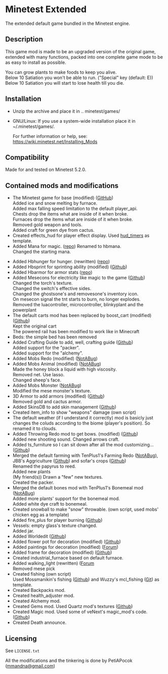 # Minetest Extended

The extended default game bundled in the Minetest engine.  

## Description

This game mod is made to be an upgraded version of the original game, extended with many functions, packed into one complete game mode to be as easy to install as possible.

You can grow plants to make foods to keep you alive.  
Below 10 Satiation you won't be able to run. ("Special" key (default: E))
Below 10 Satiation you will start to lose health till you die.


## Installation

- Unzip the archive and place it in .. minetest/games/

- GNU/Linux: If you use a system-wide installation place
    it in ~/.minetest/games/.

    For further information or help, see:  
https://wiki.minetest.net/Installing_Mods

## Compatibility

Made for and tested on Minetest 5.2.0.

## Contained mods and modifications

- The Minetest game for base (modified) ([GitHub](https://github.com/minetest/minetest_game))  
  Added ice and snow melting by furnace.  
  Added max falling speed limitation to the default player_api.  
  Chests drop the items what are inside of it when broke.  
  Furnaces drop the items what are inside of it when broke.  
  Removed gold weapon and tools.  
  Added craft for green dye from cactus.  
- Created effects_hud for player effect display. Used [hud_timers](https://repo.or.cz/minetest_hudbars.git) as template.
- Added Mana for magic. ([repo](https://repo.or.cz/minetest_mana.git))
  Renamed to hbmana.  
  Changed the starting mana.
<!-- - Added Flying carpet. ([repo](https://repo.or.cz/minetest_flying_carpet.git)) -->
- Added Hbhunger for hunger. (rewritten) ([repo](https://repo.or.cz/minetest_hbhunger.git))
- Added Hbsprint for sprinting ability (modified) ([Github](https://github.com/minetest-mods/hbsprint))
- Added Hbarmor for armor stats ([repo](https://repo.or.cz/minetest_hbarmor.git))
- Added Mesecons for electricity like magic to the game ([Github](https://github.com/minetest-mods/mesecons))   
  Changed the torch's texture.  
  Changed the switch's effective sides.  
  Changed the ghostsone's and removesone's inventory icon.  
  On mesecon signal the tnt starts to burn, no longer explodes.  
  Removed the luacontroller, microcontroller, blinkyplant and the powerplant
- The default carts mod has been replaced by boost_cart (modified) ([Github](https://github.com/SmallJoker/boost_cart))   
  Kept the original cart   
  The powered rail has been modified to work like in Minecraft
- Beds: the simple bed has been removed
- Added Crafting Guide to add, well, crafting guide ([Github](https://github.com/minetest-mods/craftguide))  
  Added support for the "packer".  
  Added support for the "alchemy".
- Added Mobs Redo (modified) ([NotABug](https://notabug.org/tenplus1/mobs_redo))
- Added Mobs Animal (modified) ([NotABug](https://notabug.org/tenplus1/mobs_animal))   
  Made the honey block a liquid with high viscosity.  
  Removed net. Use lasso.  
  Changed sheep's face.
- Added Mobs Monster ([NotABug](https://notabug.org/tenplus1/mobs_monster))  
  Modified the mese monster's texture.
- 3D Armor to add armors (modified) ([Github](https://github.com/minetest-mods/3d_armor))  
  Removed gold and cactus armor.
- Added SkinsDB to add skin management ([Github](https://github.com/minetest-mods/skinsdb))
- Created item_info to show "weapons" damage (own script)
- The default weather (if I understand it correctly) mod is basicly just changes the coluds according to the biome (player's position). So renamed it to clouds.
- Added Throwing Redo mod to get bows. (modified) ([Github](https://github.com/minetest-mods/throwing))  
  Added new shooting sound.
  Changed arrows craft.
- Added ts_furniture so I can sit down after all the mod customizing... ([Github](https://github.com/minetest-mods/ts_furniture))
- Merged the default farming with TenPlus1's Farming Redo ([NotABug](https://notabug.org/TenPlus1/Farming)), JBB's Aggriculture ([Github](https://github.com/JBBgameich/agriculture)) and sofar's crops ([Github](https://github.com/minetest-mods/crops))  
  Renamed the papyrus to reed.  
  Added new plants  
  (My friend(s)) Drawn a "few" new textures.  
  Created the packer.
- Merged the default bones mod with TenPlus1's Bonemeal mod ([NotABug](https://notabug.org/TenPlus1/bonemeal))  
  Added more plants' support for the bonemeal mod.  
  Added white dye craft to bonemeal.
- Created snowball to make "snow" throwable. (own script, used mobs' chicken egg as a template)
- Added fire_plus for player burning ([Github](https://github.com/LoneWolfHT/fire_plus))
- Vessels: empty glass's texture changed.  
  Added jar.
- Added Worldedit ([Github](https://github.com/Uberi/Minetest-WorldEdit))
- Added flower pot for decoration (modified) ([Github](https://github.com/minetest-mods/flowerpot))
- Added paintings for decoration (modified) ([Forum](https://forum.minetest.net/viewtopic.php?f=11&t=9635))
- Added frame for decoration (modified) ([Github](https://github.com/minetest-mods/frame))
- Created industrial_furnace based on default furnace.
- Added walking_light (rewritten) ([Forum](https://forum.minetest.net/viewtopic.php?f=11&t=2621&hilit=walking+light)  
  Removed mese pick
- Created fishing (own script)  
  Used Mossmanikin's fishing ([Github](https://github.com/Mossmanikin/fishing)) and Wuzzy's mcl_fishing ([Git](https://git.minetest.land/Wuzzy/MineClone2/src/branch/master/mods/ITEMS/mcl_fishing)) as template.
- Created Backpacks mod.
- Created health_adjuster mod.
- Created Alchemy mod.
- Created Gems mod. Used Quartz mod's textures ([Github](https://github.com/minetest-mods/quartz))
- Created Magic mod. Used some of veNext's magic_mod's code. ([Github](https://github.com/veNext/magic_mod))
- Created Death announce.

## Licensing

See `LICENSE.txt`

All the modifications and the tinkering is done by PetiAPocok (mmandna@gmail.com)
